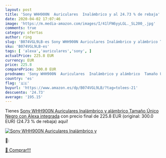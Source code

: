 ```yaml
---
layout: post
title: 'Sony WHH900N  Auriculares  Inalámbrico y al 24.73 % de rebaja'
date: 2020-04-02 17:07:46
image: 'https://m.media-amazon.com/images/I/41lFN6yyLGL._SL200_.jpg'
comments: true
category: ofertas
author: ring
slug: 'B074VGL9LB-es Sony WHH900N Auriculares Inalámbrico y alámbrico Tamaño...'
sku: 'B074VGL9LB-es'
tags: [ 'alexa','auriculares','sony', ]
actualPrice: 225.8 EUR
currency: EUR
price: 225.8
comparePrice: 300.0 EUR
prodname: 'Sony WHH900N  Auriculares  Inalámbrico y alámbrico  Tamaño Único  Negro  con Alexa integrada'
country: 'es'
flag: '🇪🇸'
buyurl: 'https://www.amazon.es/dp/B074VGL9LB/?tag=tolees-21'
descuento: '24.73'
average: '195.15'
---
```


Tienes [Sony WHH900N  Auriculares  Inalámbrico y alámbrico  Tamaño Único  Negro  con Alexa integrada](https://www.amazon.es/dp/B074VGL9LB/?tag=tolees-21) con precio final de  225.8 EUR (original: 300.0 EUR) (24.73 %  de rebaja) aqui!

[![Sony WHH900N  Auriculares  Inalámbrico y](https://m.media-amazon.com/images/I/41lFN6yyLGL._SL200_.jpg)](https://www.amazon.es/dp/B074VGL9LB/?tag=tolees-21)

🔎:


[🛒 Comprar!!!](https://www.amazon.es/dp/B074VGL9LB/?tag=tolees-21)
